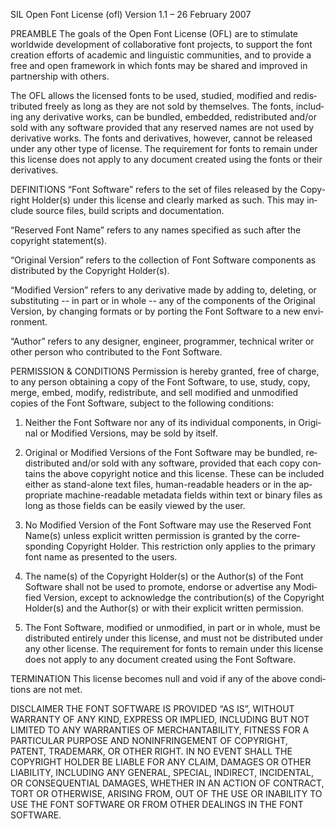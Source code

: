 ﻿SIL Open Font Li­cense (ofl)
Ver­sion 1.1 – 26 Fe­bru­ary 2007

PREAMBLE
The goals of the Open Font Li­cense (OFL) are to stim­u­late world­wide de­vel­op­ment of col­lab­o­ra­tive font projects, to sup­port the font cre­ation ef­forts of aca­demic and lin­guis­tic com­mu­ni­ties, and to pro­vide a free and open frame­work in which fonts may be shared and im­proved in part­ner­ship with oth­ers.

The OFL al­lows the li­censed fonts to be used, stud­ied, mod­i­fied and re­dis­tributed freely as long as they are not sold by them­selves. The fonts, in­clud­ing any deriva­tive works, can be bun­dled, em­bed­ded, re­dis­tributed and/or sold with any soft­ware pro­vided that any re­served names are not used by deriva­tive works. The fonts and deriva­tives, how­ever, can­not be re­leased un­der any other type of li­cense. The re­quire­ment for fonts to re­main un­der this li­cense does not ap­ply to any doc­u­ment cre­ated us­ing the fonts or their deriva­tives.

DEFINITIONS
“Font Soft­ware” refers to the set of files re­leased by the Copy­right Holder(s) un­der this li­cense and clearly marked as such. This may in­clude source files, build scripts and doc­u­men­ta­tion.

“Re­served Font Name” refers to any names spec­i­fied as such af­ter the copy­right state­ment(s).

“Orig­i­nal Ver­sion” refers to the col­lec­tion of Font Soft­ware com­po­nents as dis­tributed by the Copy­right Holder(s).

“Mod­i­fied Ver­sion” refers to any deriva­tive made by adding to, delet­ing, or sub­sti­tut­ing -- in part or in whole -- any of the com­po­nents of the Orig­i­nal Ver­sion, by chang­ing for­mats or by port­ing the Font Soft­ware to a new en­vi­ron­ment.

“Author” refers to any de­signer, en­gi­neer, pro­gram­mer, tech­ni­cal writer or other per­son who con­tributed to the Font Soft­ware.

PERMISSION & CONDITIONS
Per­mis­sion is hereby granted, free of charge, to any per­son ob­tain­ing a copy of the Font Soft­ware, to use, study, copy, merge, em­bed, mod­ify, re­dis­tribute, and sell mod­i­fied and un­mod­i­fied copies of the Font Soft­ware, sub­ject to the fol­low­ing con­di­tions:

1) Nei­ther the Font Soft­ware nor any of its in­di­vid­ual com­po­nents, in Orig­i­nal or Mod­i­fied Ver­sions, may be sold by it­self.

2) Orig­i­nal or Mod­i­fied Ver­sions of the Font Soft­ware may be bun­dled, re­dis­tributed and/or sold with any soft­ware, pro­vided that each copy con­tains the above copy­right no­tice and this li­cense. Th­ese can be in­cluded ei­ther as stand-alone text files, hu­man-read­able head­ers or in the ap­pro­pri­ate ma­chine-read­able meta­data fields within text or bi­nary files as long as those fields can be eas­ily viewed by the user.

3) No Mod­i­fied Ver­sion of the Font Soft­ware may use the Re­served Font Name(s) un­less ex­plicit writ­ten per­mis­sion is granted by the cor­re­spond­ing Copy­right Holder. This re­stric­tion only ap­plies to the pri­mary font name as pre­sented to the users.

4) The name(s) of the Copy­right Holder(s) or the Author(s) of the Font Soft­ware shall not be used to pro­mote, en­dorse or ad­ver­tise any Mod­i­fied Ver­sion, ex­cept to ac­knowl­edge the con­tri­bu­tion(s) of the Copy­right Holder(s) and the Author(s) or with their ex­plicit writ­ten per­mis­sion.

5) The Font Soft­ware, mod­i­fied or un­mod­i­fied, in part or in whole, must be dis­tributed en­tirely un­der this li­cense, and must not be dis­tributed un­der any other li­cense. The re­quire­ment for fonts to re­main un­der this li­cense does not ap­ply to any doc­u­ment cre­ated us­ing the Font Soft­ware.

TERMINATION
This li­cense be­comes null and void if any of the above con­di­tions are not met.

DISCLAIMER
THE FONT SOFTWARE IS PROVIDED “AS IS”, WITHOUT WARRANTY OF ANY KIND, EXPRESS OR IMPLIED, INCLUDING BUT NOT LIMITED TO ANY WARRANTIES OF MERCHANTABILITY, FITNESS FOR A PARTICULAR PURPOSE AND NONINFRINGEMENT OF COPYRIGHT, PATENT, TRADEMARK, OR OTHER RIGHT. IN NO EVENT SHALL THE COPYRIGHT HOLDER BE LIABLE FOR ANY CLAIM, DAMAGES OR OTHER LIABILITY, INCLUDING ANY GENERAL, SPECIAL, INDIRECT, INCIDENTAL, OR CONSEQUENTIAL DAMAGES, WHETHER IN AN ACTION OF CONTRACT, TORT OR OTHERWISE, ARISING FROM, OUT OF THE USE OR INABILITY TO USE THE FONT SOFTWARE OR FROM OTHER DEALINGS IN THE FONT SOFTWARE.